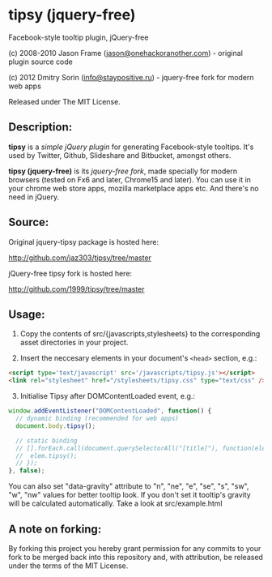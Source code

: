 # tipsy (jquery-free)

Facebook-style tooltip plugin, jQuery-free

(c) 2008-2010 Jason Frame (jason@onehackoranother.com) - original plugin source code

(c) 2012 Dmitry Sorin (info@staypositive.ru) - jquery-free fork for modern web apps

Released under The MIT License.

## Description:

**tipsy** is a *simple jQuery plugin* for generating Facebook-style tooltips.
It's used by Twitter, Github, Slideshare and Bitbucket, amongst others.

**tipsy (jquery-free)** is its *jquery-free fork*, made specially for modern browsers (tested on Fx6 and later, Chrome15 and later).
You can use it in your chrome web store apps, mozilla marketplace apps etc. And there's no need in jQuery.

## Source:

Original jquery-tipsy package is hosted here:

  http://github.com/jaz303/tipsy/tree/master

jQuery-free tipsy fork is hosted here:

  http://github.com/1999/tipsy/tree/master

## Usage:

1. Copy the contents of src/{javascripts,stylesheets} to the corresponding asset directories in your project. 

2. Insert the neccesary elements in your document's `<head>` section, e.g.:

```html
<script type='text/javascript' src='/javascripts/tipsy.js'></script>
<link rel="stylesheet" href="/stylesheets/tipsy.css" type="text/css" />
```

3. Initialise Tipsy after DOMContentLoaded event, e.g.:

```javascript
window.addEventListener("DOMContentLoaded", function() {
  // dynamic binding (recommended for web apps)
  document.body.tipsy();

  // static binding
  // [].forEach.call(document.querySelectorAll("[title]"), function(elem) {
  //  elem.tipsy();
  // });
}, false);
```

You can also set "data-gravity" attribute to "n", "ne", "e", "se", "s", "sw", "w", "nw" values for better tooltip look.
If you don't set it tooltip's gravity will be calculated automatically. Take a look at src/example.html

## A note on forking:

By forking this project you hereby grant permission for any commits to your fork to be
merged back into this repository and, with attribution, be released under the terms of
the MIT License.
